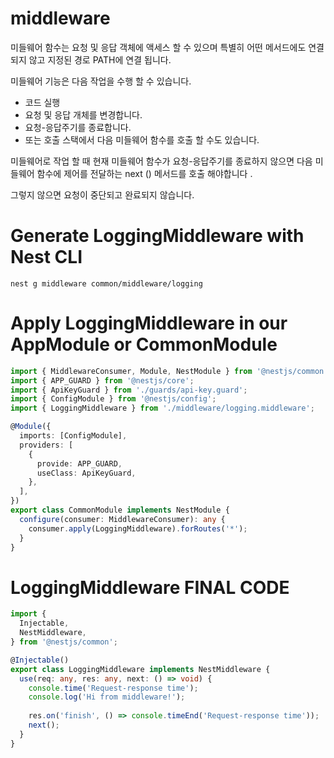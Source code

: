 # middleware
미들웨어 함수는 요청 및 응답 객체에 액세스 할 수 있으며 특별히 어떤 메서드에도 연결되지 않고 지정된 경로 PATH에 연결 됩니다.

미들웨어 기능은 다음 작업을 수행 할 수 있습니다.

* 코드 실행
* 요청 및 응답 개체를 변경합니다.
* 요청-응답주기를 종료합니다.
* 또는 호출 스택에서 다음 미들웨어 함수를 호출 할 수도 있습니다.

미들웨어로 작업 할 때 현재 미들웨어 함수가 요청-응답주기를 종료하지 않으면 다음 미들웨어 함수에 제어를 전달하는 next () 메서드를 호출 해야합니다 .

그렇지 않으면 요청이 중단되고 완료되지 않습니다.

# Generate LoggingMiddleware with Nest CLI
```
nest g middleware common/middleware/logging
```

# Apply LoggingMiddleware in our AppModule or CommonModule
```ts
import { MiddlewareConsumer, Module, NestModule } from '@nestjs/common';
import { APP_GUARD } from '@nestjs/core';
import { ApiKeyGuard } from './guards/api-key.guard';
import { ConfigModule } from '@nestjs/config';
import { LoggingMiddleware } from './middleware/logging.middleware';

@Module({
  imports: [ConfigModule],
  providers: [
    {
      provide: APP_GUARD,
      useClass: ApiKeyGuard,
    },
  ],
})
export class CommonModule implements NestModule {
  configure(consumer: MiddlewareConsumer): any {
    consumer.apply(LoggingMiddleware).forRoutes('*');
  }
}
```

# LoggingMiddleware FINAL CODE 
```ts
import {
  Injectable,
  NestMiddleware,
} from '@nestjs/common';

@Injectable()
export class LoggingMiddleware implements NestMiddleware {
  use(req: any, res: any, next: () => void) {
    console.time('Request-response time');
    console.log('Hi from middleware!');
    
    res.on('finish', () => console.timeEnd('Request-response time'));
    next(); 
  }
}
```